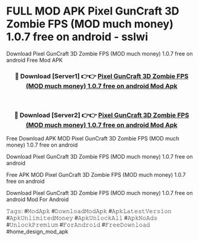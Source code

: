 # FULL MOD APK Pixel GunCraft 3D Zombie FPS (MOD much money) 1.0.7 free on android - sslwi
Download Pixel GunCraft 3D Zombie FPS (MOD much money) 1.0.7 free on android Free Mod APK

<div align="center">
<h3>🔴 Download [Server1] 👉👉 <a href="https://apk-comot.site?title=Pixel_GunCraft_3D_Zombie_FPS_(MOD_much_money)_1.0.7_free_on_android">Pixel GunCraft 3D Zombie FPS (MOD much money) 1.0.7 free on android Mod Apk</a></h3><br>

<h3>🔴 Download [Server2] 👉👉 <a href="https://apk-comot.site?title=Pixel_GunCraft_3D_Zombie_FPS_(MOD_much_money)_1.0.7_free_on_android">Pixel GunCraft 3D Zombie FPS (MOD much money) 1.0.7 free on android Mod Apk</a></h3>
</div>


Free Download APK MOD Pixel GunCraft 3D Zombie FPS (MOD much money) 1.0.7 free on android

Download Pixel GunCraft 3D Zombie FPS (MOD much money) 1.0.7 free on android 

Free APK MOD Pixel GunCraft 3D Zombie FPS (MOD much money) 1.0.7 free on android 

Download Pixel GunCraft 3D Zombie FPS (MOD much money) 1.0.7 free on android Mod For Android

𝚃𝚊𝚐𝚜: #𝙼𝚘𝚍𝙰𝚙𝚔 #𝙳𝚘𝚠𝚗𝚕𝚘𝚊𝚍𝙼𝚘𝚍𝙰𝚙𝚔 #𝙰𝚙𝚔𝙻𝚊𝚝𝚎𝚜𝚝𝚅𝚎𝚛𝚜𝚒𝚘𝚗 #𝙰𝚙𝚔𝚄𝚗𝚕𝚒𝚖𝚒𝚝𝚎𝚍𝙼𝚘𝚗𝚎𝚢 #𝙰𝚙𝚔𝚄𝚗𝚕𝚘𝚌𝚔𝙰𝚕𝚕 #𝙰𝚙𝚔𝙽𝚘𝙰𝚍𝚜 #𝚄𝚗𝚕𝚘𝚌𝚔𝙿𝚛𝚎𝚖𝚒𝚞𝚖 #𝙵𝚘𝚛𝙰𝚗𝚍𝚛𝚘𝚒𝚍 #𝙵𝚛𝚎𝚎𝙳𝚘𝚠𝚗𝚕𝚘𝚊𝚍 #home_design_mod_apk